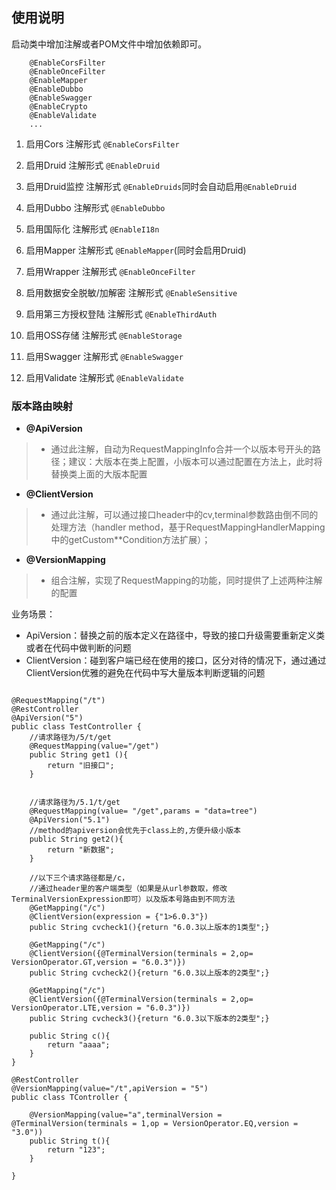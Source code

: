 ## 使用说明

启动类中增加注解或者POM文件中增加依赖即可。
```
    @EnableCorsFilter
    @EnableOnceFilter
    @EnableMapper
    @EnableDubbo
    @EnableSwagger
    @EnableCrypto
    @EnableValidate
    ...
```
  
1. 启用Cors 注解形式 `@EnableCorsFilter` 

2. 启用Druid 注解形式 `@EnableDruid` 

3. 启用Druid监控 注解形式 `@EnableDruids`同时会自动启用`@EnableDruid` 

4. 启用Dubbo 注解形式 `@EnableDubbo` 

5. 启用国际化 注解形式 `@EnableI18n` 
     
6. 启用Mapper 注解形式 `@EnableMapper`(同时会启用Druid)

7. 启用Wrapper 注解形式 `@EnableOnceFilter` 
 
8. 启用数据安全脱敏/加解密 注解形式 `@EnableSensitive` 

8. 启用第三方授权登陆 注解形式 `@EnableThirdAuth`

9. 启用OSS存储 注解形式 `@EnableStorage` 
   
9. 启用Swagger 注解形式 `@EnableSwagger` 
      
10. 启用Validate 注解形式 `@EnableValidate` 



### 版本路由映射


- **@ApiVersion**
>* 通过此注解，自动为RequestMappingInfo合并一个以版本号开头的路径；建议：大版本在类上配置，小版本可以通过配置在方法上，此时将替换类上面的大版本配置

- **@ClientVersion**
>* 通过此注解，可以通过接口header中的cv,terminal参数路由倒不同的处理方法（handler method，基于RequestMappingHandlerMapping中的getCustom**Condition方法扩展）；

- **@VersionMapping** 
>* 组合注解，实现了RequestMapping的功能，同时提供了上述两种注解的配置


业务场景：
- ApiVersion：替换之前的版本定义在路径中，导致的接口升级需要重新定义类或者在代码中做判断的问题
- ClientVersion：碰到客户端已经在使用的接口，区分对待的情况下，通过通过ClientVersion优雅的避免在代码中写大量版本判断逻辑的问题

```

@RequestMapping("/t")
@RestController
@ApiVersion("5")
public class TestController {
    //请求路径为/5/t/get
    @RequestMapping(value="/get")
    public String get1 (){
        return "旧接口";
    }


    //请求路径为/5.1/t/get
    @RequestMapping(value= "/get",params = "data=tree")
    @ApiVersion("5.1")
    //method的apiversion会优先于class上的,方便升级小版本
    public String get2(){
        return "新数据";
    }

    //以下三个请求路径都是/c，
    //通过header里的客户端类型（如果是从url参数取，修改TerminalVersionExpression即可）以及版本号路由到不同方法
    @GetMapping("/c")
    @ClientVersion(expression = {"1>6.0.3"})
    public String cvcheck1(){return "6.0.3以上版本的1类型";}

    @GetMapping("/c")
    @ClientVersion({@TerminalVersion(terminals = 2,op= VersionOperator.GT,version = "6.0.3")})
    public String cvcheck2(){return "6.0.3以上版本的2类型";}

    @GetMapping("/c")
    @ClientVersion({@TerminalVersion(terminals = 2,op= VersionOperator.LTE,version = "6.0.3")})
    public String cvcheck3(){return "6.0.3以下版本的2类型";}

    public String c(){
        return "aaaa";
    }
}

```

```
@RestController
@VersionMapping(value="/t",apiVersion = "5")
public class TController {

    @VersionMapping(value="a",terminalVersion = @TerminalVersion(terminals = 1,op = VersionOperator.EQ,version = "3.0"))
    public String t(){
        return "123";
    }

}
```